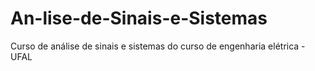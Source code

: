 # An-lise-de-Sinais-e-Sistemas
Curso de análise de sinais e sistemas do curso de engenharia elétrica - UFAL

